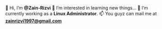 👋 Hi, I’m **@Zain-Rizvi**
👀 I’m interested in learning new things...
🌱 I’m currently working as a **Linux Administrator**.
📫 You guyz can mail me at **zainrizvi1997@gmail.com**
